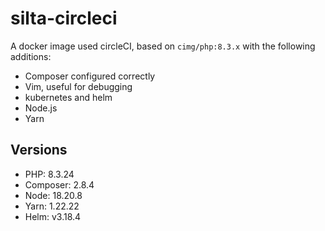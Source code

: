 # silta-circleci
A docker image used circleCI, based on `cimg/php:8.3.x` with the following additions:

- Composer configured correctly
- Vim, useful for debugging
- kubernetes and helm
- Node.js
- Yarn

## Versions
- PHP: 8.3.24
- Composer: 2.8.4
- Node: 18.20.8
- Yarn: 1.22.22
- Helm: v3.18.4
